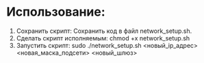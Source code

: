 # Использование:
1. Сохранить скрипт: Сохранить код в файл network_setup.sh.
2. Сделать скрипт исполняемым: chmod +x network_setup.sh
3. Запустить скрипт: sudo ./network_setup.sh <новый_ip_адрес> <новая_маска_подсети> <новый_шлюз>
